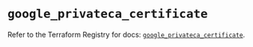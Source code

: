 # `google_privateca_certificate`

Refer to the Terraform Registry for docs: [`google_privateca_certificate`](https://registry.terraform.io/providers/hashicorp/google-beta/5.27.0/docs/resources/google_privateca_certificate).
